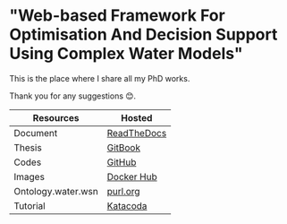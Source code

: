 # "Web-based Framework For Optimisation And Decision Support Using Complex Water Models"

This is the place where I share all my PhD works.

Thank you for any suggestions :blush:.

| Resources           | Hosted                                                 |
| ----------          | ------------------------------------------------------ |
| Document            | [ReadTheDocs](http://phd.readthedocs.io)               |
| Thesis              | [GitBook](https://quanpan302.gitbooks.io/phd/content)  |
| Codes               | [GitHub](https://github.com/quanpan302/phd)            |
| Images              | [Docker Hub](https://hub.docker.com/r/quanpan302/phd)  |
| Ontology.water.wsn  | [purl.org](http://purl.org/water/wsn)                  |
| Tutorial            | [Katacoda](https://www.katacoda.com/quanpan302)        |

